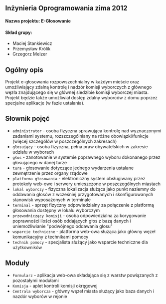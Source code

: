 ﻿## Inżynieria Oprogramowania zima 2012
#### Nazwa projektu: E-Głosowanie

#### Skład grupy:
* Maciej Stankiewicz
* Przemysław Królik
* Grzegorz Melzer

## Ogólny opis
Projekt e-głosowania rozpowszechnialny w każdym mieście oraz umożliwiający zdalną kontrolę i nadzór komisji wyborczych z głównego węzła znajdującego się w głównej siedzibie komisji wyborczej miasta. Projekt będzie także umożliwiał dostęp zdalny wyborców z domu poprzez specjalne aplikacje (w fazie ustalania).

## Słownik pojęć
* ```administrator``` - osoba fizyczna sprawująca kontrolę nad wyznaczonymi zadaniami systemu, rozszczególniany na różne obowiązki/funkcje (więcej szczegółów w poszczególnych zakresach)
* ```głosujący``` - osoba fizyczna, pełna praw obywatelskich w zakresie udziału w wyborach
* ```głos``` - zanotowanie w systemie poprawnego wyboru dokonanego przez głosującego w danej turze
* ```tura``` - głosowanie dotyczące jednego wydarzenia ustalane zewnętrzenie przez organy rządowe
* ```platforma głosowania``` - elektroniczny system obsługiwany przez protokoły web-owe i serwery umieszczone w poszczególnych miastach
* ```lokal wyborczy``` - fizyczna lokalizacja służąca jako punkt naziemny do oddawania głosów z wcześniej przygotowanych i skonfigurowanych stanowisk wyposażonych w terminale
* ```terminal``` - sprzęt fizyczny odpowiedzialny za połączenie z platformą głosowania dostępny w lokalu wyborczym
* ```przewodniczący komisji``` - osoba odpowiedzialna za korygowanie poprawności ilości osób oddających głos z bazą danych i uniemożliwianie "podwójnego oddawania głosu"
* ```wsparcie techniczne``` - platforma web-owa służąca jako główny węzeł komunikacyjny z technikami pomocy
* ```technik pomocy``` - specjalista służący jako wsparcie techniczne dla użytkowników

## Moduły
* ```Formularz``` - aplikacja web-owa składająca się z warstw powiązanych z pozostałymi modułami
* ```Komisja``` -  aplet kontroli komisji okręgowej
* ```Centrala wyborcza``` - główny węzeł miasta służący jako baza danych i nazdór wyborów w rejonie